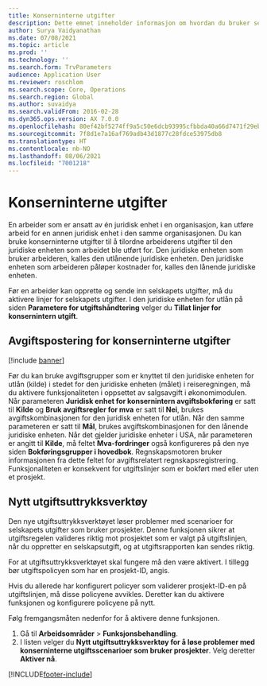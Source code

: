 ```yaml
---
title: Konserninterne utgifter
description: Dette emnet inneholder informasjon om hvordan du bruker selskapets utgifter til å tilordne en arbeiders utgifter til den juridiske enheten som arbeidet ble utført for.
author: Surya Vaidyanathan
ms.date: 07/08/2021
ms.topic: article
ms.prod: ''
ms.technology: ''
ms.search.form: TrvParameters
audience: Application User
ms.reviewer: roschlom
ms.search.scope: Core, Operations
ms.search.region: Global
ms.author: suvaidya
ms.search.validFrom: 2016-02-28
ms.dyn365.ops.version: AX 7.0.0
ms.openlocfilehash: 80ef42bf5274ff9a5c50e6dcb93995cfbbda40a66d7471f29ebf056086320640
ms.sourcegitcommit: 7f8d1e7a16af769adb43d1877c28fdce53975db8
ms.translationtype: HT
ms.contentlocale: nb-NO
ms.lasthandoff: 08/06/2021
ms.locfileid: "7001218"
---
```

# <a name="intercompany-expenses"></a>Konserninterne utgifter

En arbeider som er ansatt av én juridisk enhet i en organisasjon, kan utføre arbeid for en annen juridisk enhet i den samme organisasjonen. Du kan bruke konserninterne utgifter til å tilordne arbeiderens utgifter til den juridiske enheten som arbeidet ble utført for. Den juridiske enheten som bruker arbeideren, kalles den utlånende juridiske enheten. Den juridiske enheten som arbeideren påløper kostnader for, kalles den lånende juridiske enheten. 

Før en arbeider kan opprette og sende inn selskapets utgifter, må du aktivere linjer for selskapets utgifter. I den juridiske enheten for utlån på siden **Parametere for utgiftshåndtering** velger du **Tillat linjer for konsernintern utgift**. 

## <a name="tax-posting-for-intercompany-expenses"></a>Avgiftspostering for konserninterne utgifter

[!include [banner](../includes/banner.md)]

Før du kan bruke avgiftsgrupper som er knyttet til den juridiske enheten for utlån (kilde) i stedet for den juridiske enheten (målet) i reiseregningen, må du aktivere funksjonaliteten i oppsettet av salgsavgift i økonomimodulen. Når parameteren **Juridisk enhet for konsernintern avgiftsbokføring** er satt til **Kilde** og **Bruk avgiftsregler for mva** er satt til **Nei**, brukes avgiftskombinasjonen for den juridisk enheten for utlån. Når den samme parameteren er satt til **Mål**, brukes avgiftskombinasjonen for den lånende juridiske enheten. Når det gjelder juridiske enheter i USA, når parameteren er angitt til **Kilde**, må feltet **Mva-fordringer** også konfigureres på den nye siden **Bokføringsgrupper i hovedbok**. Regnskapsmotoren bruker informasjonen fra dette feltet for avgiftsrelatert regnskapsregistrering.   
Funksjonaliteten er konsekvent for utgiftslinjer som er bokført med eller uten et prosjekt.  

## <a name="new-expense-expression-builder"></a>Nytt utgiftsuttrykksverktøy

Den nye utgiftsuttrykksverktøyet løser problemer med scenarioer for selskapets utgifter som bruker prosjekter. Denne funksjonen sikrer at utgiftsregelen valideres riktig mot prosjektet som er valgt på utgiftslinjen, når du oppretter en selskapsutgift, og at utgiftsrapporten kan sendes riktig.

For at utgiftsuttrykksverktøyet skal fungere må den være aktivert. I tillegg bør utgiftspolicyen som har en prosjekt-ID, angis.

Hvis du allerede har konfigurert policyer som validerer prosjekt-ID-en på utgiftslinjen, må disse policyene avvikles. Deretter kan du aktivere funksjonen og konfigurere policyene på nytt.

Følg fremgangsmåten nedenfor for å aktivere denne funksjonen.

1. Gå til **Arbeidsområder** \> **Funksjonsbehandling**.
2. I listen velger du **Nytt utgiftsuttrykksverktøy for å løse problemer med konserninterne utgiftsscenarioer som bruker prosjekter**. Velg deretter **Aktiver nå**.

[!INCLUDE[footer-include](../includes/footer-banner.md)]
